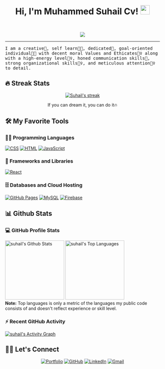 <h1 align="center">
Hi, I'm Muhammed Suhail Cv!
  <img src="https://media.giphy.com/media/hvRJCLFzcasrR4ia7z/giphy.gif" width="30">
 </h1>
<br/>

<p align="center">
  <a href="https://github.com/DenverCoder1/readme-typing-svg"><img src="https://readme-typing-svg.herokuapp.com?lines=React+Developer;React+Native+Developer;Web+Designer;Self%20Taught%20Developer;Always%20learning%20new%20things&center=true&width=380&height=45"></a>
</p>
<hr/>
<samp>
I am a creative🎡, self learn👩‍🎓, dedicated🎯, goal-oriented individual👩‍💻 with decent moral Values and Ethicates🙇‍♀️ along with a high-energy level🤹‍♀️, honed communication skills👐, strong organizational skills👮‍♀️, and meticulous attention🕵️‍♀️ to detail.
</samp>

## 🔥 Streak Stats
<p align="center">
  <a href="https://github.com/DenverCoder1/github-readme-streak-stats">
    <img title="🔥 Get streak stats for your profile at git.io/streak-stats" alt="Suhail's streak" src="https://github-readme-streak-stats.herokuapp.com?user=cv-suhail&theme=merko&hide_border=true&date_format=%5BY.%5Dn.j"/>
  </a>
  <p align="center"> If you can dream it, you can do it🔥 </p>
</p>


## 🛠️ My Favorite Tools

### 👨‍💻 Programming Languages
<p>
    <a href="https://github.com/search?q=user%3ADenverCoder1+is%3Arepo+language%3Acss"><img alt="CSS" src="https://img.shields.io/badge/CSS%20-%231572B6.svg?logo=css3&logoColor=white"></a>
    <a href="https://github.com/search?q=user%3ADenverCoder1+is%3Arepo+language%3Ahtml"><img alt="HTML" src="https://img.shields.io/badge/HTML%20-%23E34F26.svg?logo=html5&logoColor=white"></a>
    <a href="https://github.com/search?q=user%3ADenverCoder1+is%3Arepo+language%3Ajavascript"><img alt="JavaScript" src="https://img.shields.io/badge/JavaScript%20-%23F7DF1E.svg?logo=javascript&logoColor=black"></a>

### 🧰 Frameworks and Libraries
<p>
    <a href="#"><img alt="React" src="https://img.shields.io/badge/React%20-%2320232a.svg?logo=react&logoColor=%2361DAFB"></a>
</p>

### 🗄️ Databases and Cloud Hosting
<p>
    <a href="#"><img alt="GitHub Pages" src="https://img.shields.io/badge/GitHub%20Pages-%23327FC7.svg?logo=github&logoColor=white"></a>
    <a href="#"><img alt="MySQL" src="https://img.shields.io/badge/MySQL-%2300f.svg?logo=mysql&logoColor=white"></a>
    <a href="#"><img alt="Firebase" src ="https://img.shields.io/badge/Firebase-%23316192.svg?logo=firebase&logoColor=white"></a>
</p>

## 📊 Github Stats

### 💻 GitHub Profile Stats
 <p> 
    <a href="https://github.com/anuraghazra/github-readme-stats"><img alt="suhail's Github Stats" src="https://github-readme-stats.vercel.app/api?username=cv-suhail&show_icons=true&count_private=true&theme=react&hide_border=true&bg_color=1F222E&title_color=F85D7F&icon_color=F8D866" height="192px"/></a>
  <a href="https://github.com/anuraghazra/github-readme-stats"><img alt="suhail's Top Languages" src="https://github-readme-stats.vercel.app/api/top-langs/?username=cv-suhail&langs_count=8&layout=compact&theme=react&hide_border=true&bg_color=1F222E&title_color=F85D7F&icon_color=F8D866" height="192px"/></a>
  <br/>
  <b>Note:</b> Top languages is only a metric of the languages my public code consists of and doesn't reflect experience or skill level.
</p>

### ⚡ Recent GitHub Activity
<p>
 <a href="https://github.com/ashutosh00710/github-readme-activity-graph"><img alt="suhail's Activity Graph" src="https://activity-graph.herokuapp.com/graph?username=cv-suhail&custom_title=cvsuhail's%20Contribution%20Graph&bg_color=1F222E&color=F8D866&line=F85D7F&point=FFFFFF&hide_border=true" /></a>
 <br/>
</p>

## 🙋‍♀️ Let's Connect
<p align="center">
	<a href="https://cvsuhail.github.io/web/" target="_blank"><img src="https://img.icons8.com/bubbles/50/000000/web.png" alt="Portfolio"/></a>
	<a href="https://github.com/cv-suhail" target="_blank"><img src="https://img.icons8.com/bubbles/50/000000/github.png" alt="GitHub"/></a>
	<a href="https://www.linkedin.com/in/suhailcv/" target="_blank"><img src="https://img.icons8.com/bubbles/50/000000/linkedin.png" alt="LinkedIn"/></a>
	<a href="mailto:cvsuhail.ckd@gmail.com" target="_blank"><img src="https://img.icons8.com/bubbles/50/000000/gmail.png" alt="Gmail"/></a>
</p>
